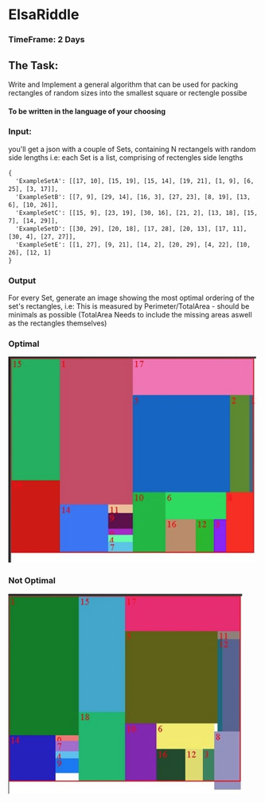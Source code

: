 # ElsaRiddle

### TimeFrame: 2 Days

## The Task:
Write and Implement a general algorithm that can be used for packing rectangles of random sizes into the smallest square or rectengle possibe
#### To be written in the language of your choosing

### Input:
you'll get a json with a couple of Sets, containing N rectangels with random side lengths i.e:
each Set is a list, comprising of rectengles side lengths

    {
      'ExampleSetA': [[17, 10], [15, 19], [15, 14], [19, 21], [1, 9], [6, 25], [3, 17]],
      'ExampleSetB': [[7, 9], [29, 14], [16, 3], [27, 23], [8, 19], [13, 6], [10, 26]], 
      'ExampleSetC': [[15, 9], [23, 19], [30, 16], [21, 2], [13, 18], [15, 7], [14, 29]], 
      'ExampleSetD': [[30, 29], [20, 18], [17, 28], [20, 13], [17, 11], [30, 4], [27, 27]], 
      'ExampleSetE': [[1, 27], [9, 21], [14, 2], [20, 29], [4, 22], [10, 26], [12, 1]
    }
    
### Output
For every Set, generate an image showing the most optimal ordering of the set's rectangles, i.e:
This is measured by Perimeter/TotalArea - should be minimals as possible
(TotalArea Needs to include the missing areas aswell as the rectangles themselves)


### Optimal
![](images/optimal.png)
### Not Optimal
![](images/not_optimal.png)
